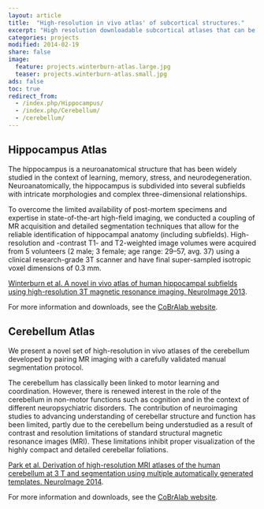 ```yaml
---
layout: article
title:  "High-resolution in vivo atlas' of subcortical structures."
excerpt: "High resolution downloadable subcortical atlases that can be applied to your own data sets."
categories: projects
modified: 2014-02-19
share: false
image:
  feature: projects.winterburn-atlas.large.jpg
  teaser: projects.winterburn-atlas.small.jpg
ads: false
toc: true
redirect_from:
  - /index.php/Hippocampus/
  - /index.php/Cerebellum/
  - /cerebellum/
---
```


Hippocampus Atlas
-----------------
The hippocampus is a neuroanatomical structure that has been widely studied in the context of learning, memory, stress, and neurodegeneration. Neuroanatomically, the hippocampus is subdivided into several subfields with intricate morphologies and complex three-dimensional relationships.

To overcome the limited availability of post-mortem specimens and expertise in state-of-the-art high-field imaging, we conducted a coupling of MR acquisition and detailed segmentation techniques that allow for the reliable identification of hippocampal anatomy (including subfields). High-resolution and -contrast T1- and T2-weighted image volumes were acquired from 5 volunteers (2 male; 3 female; age range: 29–57, avg. 37) using a clinical research-grade 3T scanner and have final super-sampled isotropic voxel dimensions of 0.3 mm.

[Winterburn et al. A novel in vivo atlas of human hippocampal subfields using high-resolution 3T magnetic resonance imaging. NeuroImage 2013](http://dx.doi.org/10.1016/j.neuroimage.2013.02.003).

For more information and downloads, see the [CoBrAlab website](http://cobralab.ca/atlases/Hippocampus.html).

Cerebellum Atlas
----------------
We present a novel set of high-resolution in vivo atlases of the cerebellum developed by pairing MR imaging with a carefully validated manual segmentation protocol.

The cerebellum has classically been linked to motor learning and coordination. However, there is renewed interest in the role of the cerebellum in non-motor functions such as cognition and in the context of different neuropsychiatric disorders. The contribution of neuroimaging studies to advancing understanding of cerebellar structure and function has been limited, partly due to the cerebellum being understudied as a result of contrast and resolution limitations of standard structural magnetic resonance images (MRI). These limitations inhibit proper visualization of the highly compact and detailed cerebellar foliations. 

[Park et al. Derivation of high-resolution MRI atlases of the human cerebellum at 3 T and segmentation using multiple automatically generated templates. NeuroImage 2014](http://dx.doi.org/10.1016/j.neuroimage.2014.03.037).

For more information and downloads, see the [CoBrAlab website](http://cobralab.ca/atlases/Cerebellum.html).
